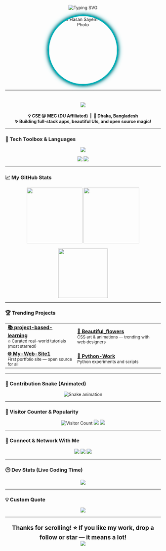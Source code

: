 <!--- Hi, future recruiters & collaborators! Check out Tanvir's BEAST MODE profile below --->
<p align="center">
  <img src="https://readme-typing-svg.demolab.com?font=Fira+Code&weight=900&size=35&pause=1000&color=00ADB5&center=true&vCenter=true&multiline=true&width=800&height=60&lines=Hey+there%2C+I%27m+Tanvir+Hasan+Sayem+%F0%9F%91%8B;Full+Stack+Web+Developer+%7C+Coder+%7C+Dreamer;Welcome+to+my+interactive+GitHub+portfolio!" alt="Typing SVG" />
</p>

<p align="center">
  <img src="https://github.com/TanvirHassanSayem.png" width="220" style="border-radius:50%; border: 5px solid #00ADB5; box-shadow:0 0 16px #00ADB5,0 0 8px #393E46;" alt="Tanvir Hasan Sayem - Profile Photo" />
</p>



---

<h1 align="center">
  <img src="https://img.shields.io/badge/🚀-Tanvir%20Hasan%20Sayem-00ADB5?style=for-the-badge&labelColor=222831&logo=github"/>
</h1>

<p align="center">
  <b>💡 CSE @ MEC (DU Affiliated) &nbsp;|&nbsp; 📍 Dhaka, Bangladesh</b><br/>
  <b>✨ Building full-stack apps, beautiful UIs, and open source magic!</b>
</p>

---

### 🌟 Tech Toolbox & Languages

<p align="center" style="margin-top:8px;">
  <img src="https://skillicons.dev/icons?i=js,ts,python,react,nextjs,nodejs,express,mongodb,tailwind,git,github,vercel,vscode,figma,linux&perline=10"/>
</p>
<p align="center">
  <img src="https://github-profile-summary-cards.vercel.app/api/cards/repos-per-language?username=TanvirHassanSayem&theme=github_dark" />
  <img src="https://github-profile-summary-cards.vercel.app/api/cards/most-commit-language?username=TanvirHassanSayem&theme=github_dark" />
</p>

---

### 📈 My GitHub Stats

<p align="center">
  <img src="https://github-readme-stats.vercel.app/api?username=TanvirHassanSayem&theme=algolia&show_icons=true&count_private=true&hide_border=true" height="180px" />
  <img src="https://github-readme-stats.vercel.app/api/top-langs/?username=TanvirHassanSayem&layout=compact&theme=algolia&hide_border=true" height="180px" />
</p>

<p align="center">
  <img src="https://streak-stats.demolab.com?user=TanvirHassanSayem&theme=algolia&hide_border=true" height="160" />
</p>

---

### 🏆 Trending Projects

<table>
  <tr>
    <td>
      <a href="https://github.com/TanvirHassanSayem/project-based-learning"><b>📚 project-based-learning</b></a><br>
      <sub>🔥 Curated real-world tutorials (most starred!)</sub>
    </td>
    <td>
      <a href="https://github.com/TanvirHassanSayem/Beautiful_flowers"><b>🌸 Beautiful_flowers</b></a><br>
      <sub>CSS art & animations — trending with web designers</sub>
    </td>
  </tr>
  <tr>
    <td>
      <a href="https://github.com/TanvirHassanSayem/My-Web-Site1"><b>🌐 My-Web-Site1</b></a><br>
      <sub>First portfolio site — open source for all</sub>
    </td>
    <td>
      <a href="https://github.com/TanvirHassanSayem/Python-Work"><b>🐍 Python-Work</b></a><br>
      <sub>Python experiments and scripts</sub>
    </td>
  </tr>
</table>

---

### 🐍 Contribution Snake (Animated)

<p align="center">
  <img src="https://github.com/TanvirHassanSayem/TanvirHassanSayem/blob/output/github-contribution-grid-snake.svg" alt="Snake animation" />
</p>

---

### 🚥 Visitor Counter & Popularity

<p align="center">
  <img src="https://komarev.com/ghpvc/?username=TanvirHassanSayem&label=Profile%20Visitors&color=00adb5&style=for-the-badge&labelColor=222831" alt="Visitor Count"/>
  <img src="https://img.shields.io/github/followers/TanvirHassanSayem?label=Followers&style=for-the-badge&logo=github"/>
  <img src="https://img.shields.io/github/stars/TanvirHassanSayem?style=for-the-badge&logo=github"/>
</p>

---

### 🚀 Connect & Network With Me

<p align="center">
  <a href="mailto:tanvirsayem431@gmail.com"><img src="https://img.shields.io/badge/Gmail-D14836?style=for-the-badge&logo=gmail&logoColor=white"/></a>
  <a href="https://linkedin.com/in/tanvir-hasan-sayem-a33a39204"><img src="https://img.shields.io/badge/LinkedIn-0A66C2?style=for-the-badge&logo=linkedin&logoColor=white"/></a>
  <a href="https://facebook.com/tanvirhasan.sayem.1865"><img src="https://img.shields.io/badge/Facebook-1877F2?style=for-the-badge&logo=facebook&logoColor=white"/></a>
</p>

---

### 🕒 Dev Stats (Live Coding Time)

<!-- Optionally add WakaTime stats here if you connect your account -->
<p align="center">
  <img src="https://github-readme-stats.vercel.app/api/wakatime?username=TanvirHassanSayem&theme=algolia&hide_border=true"/>
</p>

---

### 💡 Custom Quote

<p align="center">
  <img src="https://readme-typing-svg.demolab.com?font=Fira+Code&weight=700&size=20&pause=1000&color=FFD369&center=true&vCenter=true&multiline=true&width=700&height=50&lines=Keep+grinding...+deploy+dreams+into+reality+%F0%9F%92%BB;Open+source+is+my+playground!" />
</p>

---

<p align="center" style="font-size:1.2rem;">
  <b>Thanks for scrolling! ⭐️ If you like my work, drop a follow or star — it means a lot!<br>
  <img src=\"https://media.giphy.com/media/xT9Igp5bRhs1ZJYBOM/giphy.gif\" width=\"80\"/></b>
</p>

